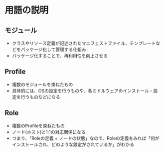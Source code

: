 # 用語の説明

## モジュール
* クラスやリソース定義が記述されたマニフェストファイル、テンプレートなどをパッケージ化して管理する仕組み
* パッケージ化することで、再利用性を向上させる

## Profile
* 複数のモジュールを束ねたもの
* 具体的には、OSの設定を行うものや、各ミドルウェアのインストール・設定を行うものなどになる

## Role
* 複数のProfileを束ねたもの
* ノード(ホスト)と1:1の対応関係になる
* つまり、「Roleの定義 = ノードの状態」なので、Roleの定義をみれば「何がインストールされ、どのような設定がされているか」がわかる



